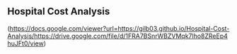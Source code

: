 ## Hospital Cost Analysis

(https://docs.google.com/viewer?url=https://gilb03.github.io/Hospital-Cost-Analysis/https://drive.google.com/file/d/1FRA7BSnrWBZVMqk7lho8ZReEp4huJFt0/view)

